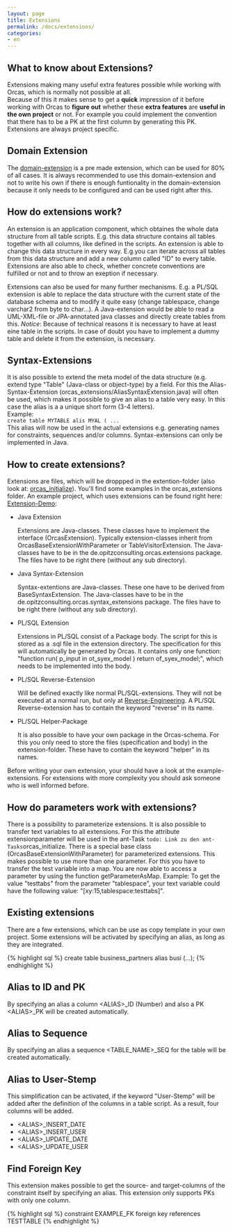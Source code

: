 ```yaml
---
layout: page
title: Extensions
permalink: /docs/extensions/
categories: 
- en
---
```


## What to know about Extensions?

Extensions making many useful extra features possible while working with Orcas, which is normally not possible at all.
<br/>Because of this it makes sense to get a **quick** impression of it before working with Orcas to **figure out** whether these **extra features** are **useful in the own project** or not. For example you could implement the convention that there has to be a PK at the first column by generating this PK. Extensions are always project specific. 

## Domain Extension

The [domain-extension]({{site.baseurl}}/docs/domain-extension) is a pre made extension, which can be used for 80% of all cases. It is always recommended to use this domain-extension and not to write his own if there is enough funtionality in the domain-extension because it only needs to be configured and can be used right after this.

## How do extensions work?

An extension is an application component, which obtaines the whole data structure from all table scripts. E.g. this data structure contains all tables together with all columns, like defined in the scripts. 
An extension is able to change this data structure in every way. E.g.you can iterate across all tables from this data structure and add a new column called "ID" to every table. Extensions are also able to check, whether concrete conventions are fulfilled or not and to throw an exeption if necessary.

Extensions can also be used for many further mechanisms. E.g. a PL/SQL extension is able to replace the data structure with the current state of the database schema and to modify it quite easy (change tablespace, change varchar2 from byte to char...). A Java-extension would be able to read a UML-XML-file or JPA-annotated java classes and directly create tables from this.
*Notice*: Because of technical reasons it is necessary to have at least eine table in the scripts. In case of doubt you have to implement a dummy table and delete it from the extension, is necessary.

## Syntax-Extensions

It is also possible to extend the meta model of the data structure (e.g. extend type "Table" (Java-class or object-type) by a field. For this the Alias-Syntax-Extension (orcas_extensions/AliasSyntaxExtension.java) will often be used, which makes it possible to give an alias to a table very easy. In this case the alias is a a unique short form (3-4 letters). 
<br/>Example: <code> create table MYTABLE alis MYAL ( ...</code>
<br/>This alias will now be used in the actual extensions e.g. generating names for constraints, sequences and/or columns. Syntax-extensions can only be implemented in Java.

## How to create extensions?

Extensions are files, which will be droppped in the extention-folder (also look at: [orcas_initialize]({{site.baseurl}}/docs/ant-tasks/#orcas_initialize)).
You'll find some examples in the orcas_extensions folder.
An example project, which uses extensions can be found right here: [Extension-Demo]({{site.baseurl}}/docs/examples/#extension_demo):

- Java Extension

  Extensions are Java-classes. These classes have to implement the interface (OrcasExtension). Typically extension-classes inherit from OrcasBaseExtensionWithParameter or TableVisitorExtension. The Java-classes have to be in the de.opitzconsulting.orcas.extensions package. The files have to be right there (without any sub directory).

- Java Syntax-Extension
  
  Syntax-extentions are Java-classes. These one have to be derived from BaseSyntaxExtension. The Java-classes have to be in the de.opitzconsulting.orcas.syntax_extensions package. The files have to be right there (without any sub directory).

- PL/SQL Extension

  Extensions in PL/SQL consist of a Package body. The script for this is stored as a .sql file in the extension directory. The specification for this will automatically be generated by Orcas. It contains only one function: "function run( p_input in ot_syex_model ) return of_syex_model;", which needs to be implemented into the body.

- PL/SQL Reverse-Extension

  Will be defined exactly like normal PL/SQL-extensions. They will not be executed at a normal run, but only at [Reverse-Engineering]({{site.baseurl}}/docs/generate-scripts). A PL/SQL Reverse-extension has to contain the keyword "reverse" in its name.

- PL/SQL Helper-Package
  
  It is also possible to have your own package in the Orcas-schema. For this you only need to store the files (specification and body) in the extension-folder. These have to contain the keyword "helper" in its names. 

Before writing your own extension, your should have a look at the example-extensions. For extensions with more complexity you should ask someone who is well informed before.

## How do parameters work with extensions?

There is a possibility to parameterize extensions. It is also possible to  transfer text variables to all extensions. For this the attribute extensionparameter will be used in the ant-Task `todo: Link zu den ant-Tasks`orcas_initialize. There is a special base class (OrcasBaseExtensionWithParameter) for parameterized extensions. This makes possible to use more than one parameter. For this you have to transfer the test variable into a map. You are now able to access a parameter by using the function getParameterAsMap. Example: To get the value "testtabs" from the parameter "tablespace", your text variable could have the following value: "[xy:15,tablespace:testtabs]".

## Existing extensions

There are a few extensions, which can be use as copy template in your own project. Some extensions will be activated by specifying an alias, as long as they are integrated.

{% highlight sql %}
create table business_partners alias busi (...);
{% endhighlight %}

## Alias to ID and PK

By specifying an alias a column &lt;ALIAS&gt;_ID (Number) and also a PK &lt;ALIAS&gt;_PK will be created automatically.

## Alias to Sequence

By specifying an alias a sequence &lt;TABLE_NAME&gt;_SEQ for the table will be created automatically.

## Alias to User-Stemp

This simplification can be activated, if the keyword "User-Stemp" will be added after the definition of the columns in a table script. As a result, four columns will be added.

- &lt;ALIAS&gt;_INSERT_DATE
- &lt;ALIAS&gt;_INSERT_USER
- &lt;ALIAS&gt;_UPDATE_DATE
- &lt;ALIAS&gt;_UPDATE_USER

## Find Foreign Key

This extension makes possible to get the source- and target-columns of the constraint itself by specifying an alias. This extension only supports PKs with only one column.

{% highlight sql %}
constraint EXAMPLE_FK foreign key references TESTTABLE
{% endhighlight %}

